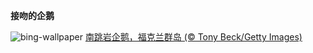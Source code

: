 
**接吻的企鹅**

![bing-wallpaper](https://www.bing.com/th?id=OHR.KissingPenguins_ZH-CN5449471262_1920x1080.jpg)
[南跳岩企鹅，福克兰群岛 (© Tony Beck/Getty Images)](https://www.bing.com/search?q=%E5%8D%97%E8%B7%B3%E5%B2%A9%E4%BC%81%E9%B9%85&amp;form=hpcapt&amp;mkt=zh-cn)
  